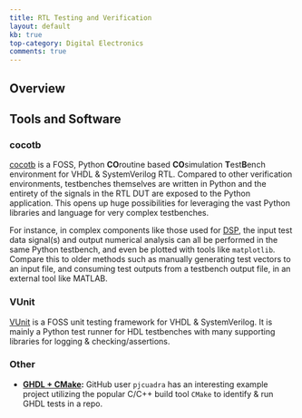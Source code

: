 ```yaml
---
title: RTL Testing and Verification
layout: default
kb: true
top-category: Digital Electronics
comments: true
---
```


## Overview

## Tools and Software

### cocotb

[cocotb](https://docs.cocotb.org/en/stable/index.html) is a FOSS, Python **CO**routine based **CO**simulation **T**est**B**ench environment for VHDL & SystemVerilog RTL. Compared to other verification environments, testbenches themselves are written in Python and the entirety of the signals in the RTL DUT are exposed to the Python application. This opens up huge possibilities for leveraging the vast Python libraries and language for very complex testbenches.

For instance, in complex components like those used for [DSP](./dsp_design.html), the input test data signal(s) and output numerical analysis can all be performed in the same Python testbench, and even be plotted with tools like `matplotlib`. Compare this to older methods such as manually generating test vectors to an input file, and consuming test outputs from a testbench output file, in an external tool like MATLAB.

### VUnit

[VUnit](https://vunit.github.io/index.html) is a FOSS unit testing framework for VHDL & SystemVerilog. It is mainly a Python test runner for HDL testbenches with many supporting libraries for logging & checking/assertions.

### Other

- **[GHDL + CMake](https://github.com/pjcuadra/ghdl_sample_project):** GitHub user `pjcuadra` has an interesting example project utilizing the popular C/C++ build tool `CMake` to identify & run GHDL tests in a repo.

